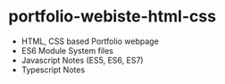 # portfolio-webiste-html-css
- HTML, CSS based Portfolio webpage
- ES6 Module System files
- Javascript Notes (ES5, ES6, ES7)
- Typescript Notes
